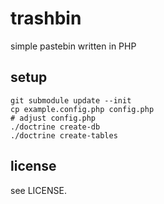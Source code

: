 # trashbin

simple pastebin written in PHP

## setup

    git submodule update --init
    cp example.config.php config.php
    # adjust config.php
    ./doctrine create-db
    ./doctrine create-tables

## license

see LICENSE.

